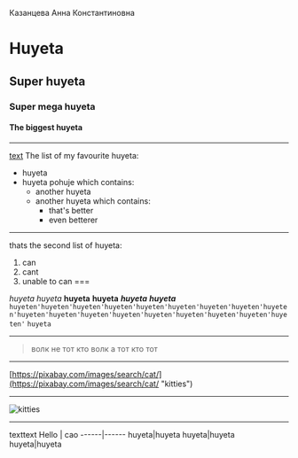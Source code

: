 Казанцева Анна Константиновна
# Huyeta
## Super huyeta
### Super mega huyeta
#### The biggest huyeta
****
[text](#table)
The list of my favourite huyeta:
* huyeta
* huyeta pohuje which contains:
     + another huyeta
     + another huyeta which contains:
         - that's better
         - even betterer
***
thats the second list of huyeta:
1. can
2. cant
3. unable to can
===


*huyeta*
_huyeta_
**huyeta**
__huyeta__
***huyeta***
___huyeta___
```huyeten'huyeten'huyeten'huyeten'huyeten'huyeten'huyeten'huyeten'huyeten'huyeten'huyeten'huyeten'huyeten'huyeten'huyeten'huyeten'huyeten'huyeten'```
`huyeta`
***
>волк не тот кто волк а тот кто тот
*********
[https://pixabay.com/images/search/cat/](https://pixabay.com/images/search/cat/ "kitties")
*****
![kitties](https://media.istockphoto.com/id/1494242871/photo/cat-sits-with-a-raised-paw.jpg?s=1024x1024&w=is&k=20&c=oS18OgusbgrgVckgKHdxyj3HCA20MRLFjxjXhxrLEL4= "kitties")
****
texttext <a name="table"></a>
Hello | cao
------|------
huyeta|huyeta
huyeta|huyeta
huyeta|huyeta